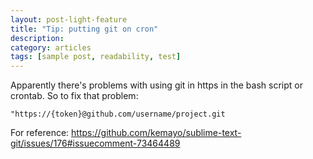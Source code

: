 ```yaml
---
layout: post-light-feature
title: "Tip: putting git on cron"
description:
category: articles
tags: [sample post, readability, test]
---
```


Apparently there's problems with using git in https in the bash script or crontab. So to fix that problem:
```
"https://{token}@github.com/username/project.git
```

For reference: 
https://github.com/kemayo/sublime-text-git/issues/176#issuecomment-73464489